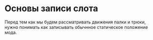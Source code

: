 # Основы записи слота

Перед тем как мы будем рассматривать движения палки и трюки, нужно понимать как записывать обычнное статическое положение мода. 
